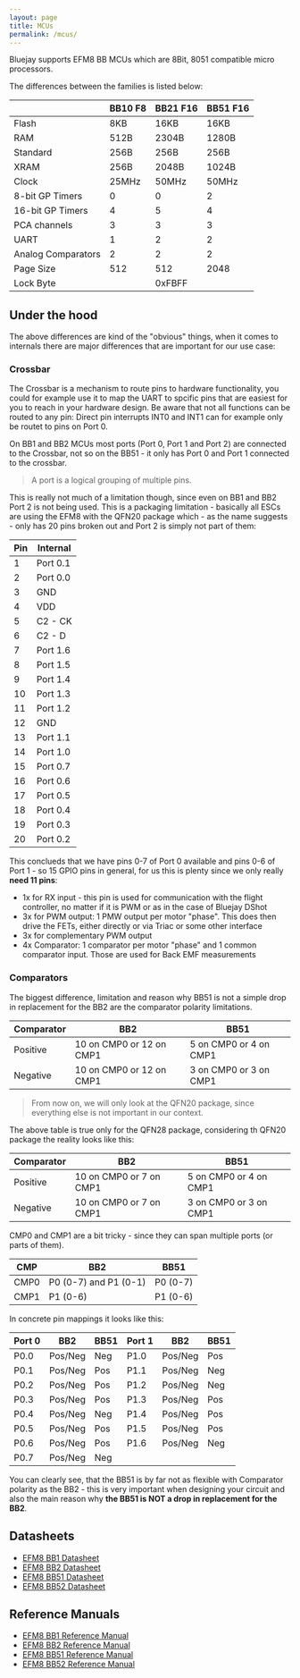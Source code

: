 ```yaml
---
layout: page
title: MCUs
permalink: /mcus/
---
```


Bluejay supports EFM8 BB MCUs which are 8Bit, 8051 compatible micro processors.

The differences between the families is listed below:

||BB10 F8|BB21 F16|BB51 F16|
|---|---|---|---|
|Flash|8KB|16KB|16KB|
|RAM|512B|2304B|1280B|
|Standard|256B|256B|256B|
|XRAM|256B|2048B|1024B|
|Clock|25MHz|50MHz|50MHz|
|8-bit GP Timers|0|0|2|
|16-bit GP Timers|4|5|4|
|PCA channels|3|3|3|
|UART|1|2|2|
|Analog Comparators|2|2|2|
|Page Size|512|512|2048|
|Lock Byte||0xFBFF||

## Under the hood
The above differences are kind of the "obvious" things, when it comes to internals there are major differences that are important for our use case:

### Crossbar
The Crossbar is a mechanism to route pins to hardware functionality, you could for example use it to map the UART to spcific pins that are easiest for you to reach in your hardware design. Be aware that not all functions can be routed to any pin: Direct pin interrupts INT0 and INT1 can for example only be routet to pins on Port 0.

On BB1 and BB2 MCUs most ports (Port 0, Port 1 and Port 2) are connected to the Crossbar, not so on the BB51 - it only has Port 0 and Port 1 connected to the crossbar.

> A port is a logical grouping of multiple pins.

This is really not much of a limitation though, since even on BB1 and BB2 Port 2 is not being used. This is a packaging limitation - basically all ESCs are using the EFM8 with the QFN20 package which - as the name suggests - only has 20 pins broken out and Port 2 is simply not part of them:

|Pin|Internal|
|---|--------|
| 1 |Port 0.1|
| 2 |Port 0.0|
| 3 |GND|
| 4 |VDD|
| 5 |C2 - CK|
| 6 |C2 - D|
| 7 |Port 1.6|
| 8 |Port 1.5|
| 9 |Port 1.4|
|10 |Port 1.3|
|11 |Port 1.2|
|12 |GND|
|13 |Port 1.1|
|14 |Port 1.0|
|15 |Port 0.7|
|16 |Port 0.6|
|17 |Port 0.5|
|18 |Port 0.4|
|19 |Port 0.3|
|20 |Port 0.2|

This conclueds that we have pins 0-7 of Port 0 available and pins 0-6 of Port 1 - so 15 GPIO pins in general, for us this is plenty since we only really **need 11 pins**:

* 1x for RX input - this pin is used for communication with the flight controller, no matter if it is PWM or as in the case of Bluejay DShot
* 3x for PWM output: 1 PMW output per motor "phase". This does then drive the FETs, either directly or via Triac or some other interface
* 3x for complementary PWM output
* 4x Comparator: 1 comparator per motor "phase" and 1 common comparator input. Those are used for Back EMF measurements

### Comparators
The biggest difference, limitation and reason why BB51 is not a simple drop in replacement for the BB2 are the comparator polarity limitations.

|Comparator|BB2                     |BB51                  |
|----------|------------------------|----------------------|
|Positive  |10 on CMP0 or 12 on CMP1|5 on CMP0 or 4 on CMP1|
|Negative  |10 on CMP0 or 12 on CMP1|3 on CMP0 or 3 on CMP1|

> From now on, we will only look at the QFN20 package, since everything else is not important in our context.

The above table is true only for the QFN28 package, considering th QFN20 package the reality looks like this:

|Comparator|BB2                    |BB51                  |
|----------|-----------------------|----------------------|
|Positive  |10 on CMP0 or 7 on CMP1|5 on CMP0 or 4 on CMP1|
|Negative  |10 on CMP0 or 7 on CMP1|3 on CMP0 or 3 on CMP1|

CMP0 and CMP1 are a bit tricky - since they can span multiple ports (or parts of them).

|CMP |BB2                  |BB51    |
|----|---------------------|--------|
|CMP0|P0 (0-7) and P1 (0-1)|P0 (0-7)|
|CMP1|P1 (0-6)             |P1 (0-6)|

In concrete pin mappings it looks like this:

|Port 0|BB2    |BB51|Port 1|BB2    |BB51|
|------|-------|----|------|-------|----|
|P0.0  |Pos/Neg|Neg |P1.0  |Pos/Neg|Pos |
|P0.1  |Pos/Neg|Pos |P1.1  |Pos/Neg|Neg |
|P0.2  |Pos/Neg|Pos |P1.2  |Pos/Neg|Neg |
|P0.3  |Pos/Neg|Pos |P1.3  |Pos/Neg|Pos |
|P0.4  |Pos/Neg|Neg |P1.4  |Pos/Neg|Pos |
|P0.5  |Pos/Neg|Pos |P1.5  |Pos/Neg|Pos |
|P0.6  |Pos/Neg|Pos |P1.6  |Pos/Neg|Neg |
|P0.7  |Pos/Neg|Neg ||||

You can clearly see, that the BB51 is by far not as flexible with Comparator polarity as the BB2 - this is very important when designing your circuit and also the main reason why **the BB51 is NOT a drop in replacement for the BB2**.

## Datasheets
* [EFM8 BB1 Datasheet](https://www.silabs.com/documents/public/data-sheets/efm8bb1-datasheet.pdf)
* [EFM8 BB2 Datasheet](https://www.silabs.com/documents/public/data-sheets/efm8bb2-datasheet.pdf)
* [EFM8 BB51 Datasheet](https://www.silabs.com/documents/public/data-sheets/efm8bb51-datasheet.pdf)
* [EFM8 BB52 Datasheet](https://www.silabs.com/documents/public/data-sheets/efm8bb52-datasheet.pdf)

## Reference Manuals
* [EFM8 BB1 Reference Manual](https://www.silabs.com/documents/public/reference-manuals/efm8bb1-rm.pdf)
* [EFM8 BB2 Reference Manual](https://www.silabs.com/documents/public/reference-manuals/efm8bb2-rm.pdf)
* [EFM8 BB51 Reference Manual](https://www.silabs.com/documents/public/reference-manuals/efm8bb51-rm.pdf)
* [EFM8 BB52 Reference Manual](https://www.silabs.com/documents/public/reference-manuals/efm8bb52-rm.pdf)

